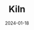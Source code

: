 ---  
layout: startup_page  
title: "Kiln"  
id: "kiln.fi"  
permalink: "/kilnkiln.fi01182024/"  
website: "https://www.kiln.fi/"  
funding_round: ""  
funding_amount: "$17M"  
investors: "1kx, IOSG, Crypto.com, Wintermute Ventures, KXVC, LBank"  
about: "Kiln is a leading enterprise-grade staking platform that enables institutional customers to stake assets and white-label staking functionality. It runs validators on major PoS blockchains, managing billions in crypto assets and a significant portion of the Ethereum network. Kiln offers a suite of products for automated validator deployment, reporting, and commission management, streamlining staking operations for custodians, wallets, and exchanges."  
markets: "Fintech, Blockchain, Cryptocurrency, Financial Software, Other Financial Services"  
hq: "Paris, Île-de-France, France"  
founded_year: "2018"  
linkedin: "https://www.linkedin.com/company/kiln-fi/"  
twitter: "https://twitter.com/Kiln_finance"  
instagram: ""  
facebook: "https://www.facebook.com/skillzidentity"  
crunchbase: "https://www.crunchbase.com/organization/kiln-60d9"  
pitchbook: "https://pitchbook.com/profiles/company/231156-19"  

date_display: "18-Jan-2024"  
date: "2024-01-18"

# SEO Optimization  
meta_title: "Kiln -  Funding ($17M)"  
meta_description: "Kiln, Kiln is a leading enterprise-grade staking platform that enables institutional customers to stake assets and white-label staking functionality. It run..."  
meta_keywords: "Kiln, Fintech, Blockchain, Cryptocurrency, Financial Software, Other Financial Services,  funding"  
canonical_url: "https://startup.projectstartups.com/kilnkiln.fi01182024/"  
---